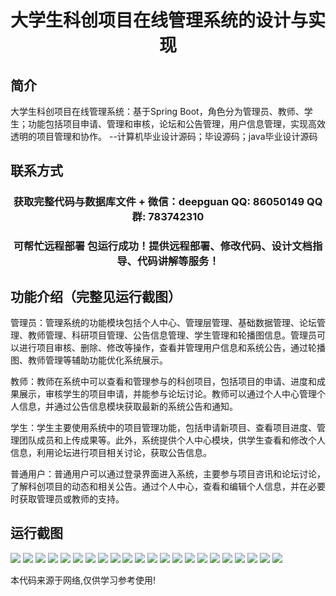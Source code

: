 <p><h1 align="center">大学生科创项目在线管理系统的设计与实现</h1></p>

## 简介
大学生科创项目在线管理系统：基于Spring Boot，角色分为管理员、教师、学生；功能包括项目申请、管理和审核，论坛和公告管理，用户信息管理，实现高效透明的项目管理和协作。    --计算机毕业设计源码；毕设源码；java毕业设计源码


## 联系方式
<p><h3 align="center">获取完整代码与数据库文件 + 微信：deepguan QQ: 86050149 QQ群: 783742310</h3></p>
<p><h3 align="center">可帮忙远程部署 包运行成功！提供远程部署、修改代码、设计文档指导、代码讲解等服务！</h3></p>

## 功能介绍（完整见运行截图）
管理员：管理系统的功能模块包括个人中心、管理层管理、基础数据管理、论坛管理、教师管理、科研项目管理、公告信息管理、学生管理和轮播图信息。管理员可以进行项目审核、删除、修改等操作，查看并管理用户信息和系统公告，通过轮播图、教师管理等辅助功能优化系统展示。

教师：教师在系统中可以查看和管理参与的科创项目，包括项目的申请、进度和成果展示，审核学生的项目申请，并能参与论坛讨论。教师可以通过个人中心管理个人信息，并通过公告信息模块获取最新的系统公告和通知。

学生：学生主要使用系统中的项目管理功能，包括申请新项目、查看项目进度、管理团队成员和上传成果等。此外，系统提供个人中心模块，供学生查看和修改个人信息，利用论坛进行项目相关讨论，获取公告信息。

普通用户：普通用户可以通过登录界面进入系统，主要参与项目咨讯和论坛讨论，了解科创项目的动态和相关公告。通过个人中心，查看和编辑个人信息，并在必要时获取管理员或教师的支持。


## 运行截图
![](https://bs-1329754181.cos.ap-shanghai.myqcloud.com/spring/CollegeStudentInnovationProjectOnlineManagementSystemDesignAndImplementation/img/001.jpg)
![](https://bs-1329754181.cos.ap-shanghai.myqcloud.com/spring/CollegeStudentInnovationProjectOnlineManagementSystemDesignAndImplementation/img/002.jpg)
![](https://bs-1329754181.cos.ap-shanghai.myqcloud.com/spring/CollegeStudentInnovationProjectOnlineManagementSystemDesignAndImplementation/img/003.jpg)
![](https://bs-1329754181.cos.ap-shanghai.myqcloud.com/spring/CollegeStudentInnovationProjectOnlineManagementSystemDesignAndImplementation/img/004.jpg)
![](https://bs-1329754181.cos.ap-shanghai.myqcloud.com/spring/CollegeStudentInnovationProjectOnlineManagementSystemDesignAndImplementation/img/005.jpg)
![](https://bs-1329754181.cos.ap-shanghai.myqcloud.com/spring/CollegeStudentInnovationProjectOnlineManagementSystemDesignAndImplementation/img/006.jpg)
![](https://bs-1329754181.cos.ap-shanghai.myqcloud.com/spring/CollegeStudentInnovationProjectOnlineManagementSystemDesignAndImplementation/img/007.jpg)
![](https://bs-1329754181.cos.ap-shanghai.myqcloud.com/spring/CollegeStudentInnovationProjectOnlineManagementSystemDesignAndImplementation/img/008.jpg)
![](https://bs-1329754181.cos.ap-shanghai.myqcloud.com/spring/CollegeStudentInnovationProjectOnlineManagementSystemDesignAndImplementation/img/009.jpg)
![](https://bs-1329754181.cos.ap-shanghai.myqcloud.com/spring/CollegeStudentInnovationProjectOnlineManagementSystemDesignAndImplementation/img/010.jpg)
![](https://bs-1329754181.cos.ap-shanghai.myqcloud.com/spring/CollegeStudentInnovationProjectOnlineManagementSystemDesignAndImplementation/img/011.jpg)
![](https://bs-1329754181.cos.ap-shanghai.myqcloud.com/spring/CollegeStudentInnovationProjectOnlineManagementSystemDesignAndImplementation/img/012.jpg)
![](https://bs-1329754181.cos.ap-shanghai.myqcloud.com/spring/CollegeStudentInnovationProjectOnlineManagementSystemDesignAndImplementation/img/013.jpg)
![](https://bs-1329754181.cos.ap-shanghai.myqcloud.com/spring/CollegeStudentInnovationProjectOnlineManagementSystemDesignAndImplementation/img/014.jpg)
![](https://bs-1329754181.cos.ap-shanghai.myqcloud.com/spring/CollegeStudentInnovationProjectOnlineManagementSystemDesignAndImplementation/img/015.jpg)
![](https://bs-1329754181.cos.ap-shanghai.myqcloud.com/spring/CollegeStudentInnovationProjectOnlineManagementSystemDesignAndImplementation/img/016.jpg)
![](https://bs-1329754181.cos.ap-shanghai.myqcloud.com/spring/CollegeStudentInnovationProjectOnlineManagementSystemDesignAndImplementation/img/017.jpg)
![](https://bs-1329754181.cos.ap-shanghai.myqcloud.com/spring/CollegeStudentInnovationProjectOnlineManagementSystemDesignAndImplementation/img/018.jpg)
![](https://bs-1329754181.cos.ap-shanghai.myqcloud.com/spring/CollegeStudentInnovationProjectOnlineManagementSystemDesignAndImplementation/img/019.jpg)
![](https://bs-1329754181.cos.ap-shanghai.myqcloud.com/spring/CollegeStudentInnovationProjectOnlineManagementSystemDesignAndImplementation/img/020.jpg)
![](https://bs-1329754181.cos.ap-shanghai.myqcloud.com/spring/CollegeStudentInnovationProjectOnlineManagementSystemDesignAndImplementation/img/021.jpg)
![](https://bs-1329754181.cos.ap-shanghai.myqcloud.com/spring/CollegeStudentInnovationProjectOnlineManagementSystemDesignAndImplementation/img/022.jpg)

<p>本代码来源于网络,仅供学习参考使用!</p>
